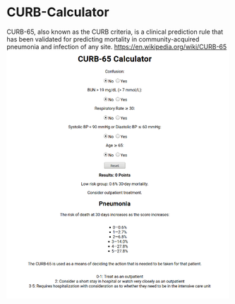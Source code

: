 # CURB-Calculator
CURB-65, also known as the CURB criteria, is a clinical prediction rule that has been validated for predicting mortality in community-acquired pneumonia and infection of any site.
https://en.wikipedia.org/wiki/CURB-65
![alt text](https://github.com/BlueXen0n/CURB-Calculator/blob/master/CURB-Calculator.png?raw=true)
